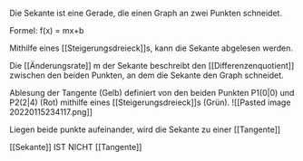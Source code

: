 Die Sekante ist eine Gerade, die einen Graph an zwei Punkten schneidet.

Formel: f(x) = mx+b

Mithilfe eines [[Steigerungsdreieck]]s, kann die Sekante abgelesen werden.

Die [[Änderungsrate]] m der Sekante beschreibt den [[Differenzenquotient]] zwischen den beiden Punkten, an dem die Sekante den Graph schneidet.

Ablesung der Tangente (Gelb) definiert von den beiden Punkten P1(0|0) und P2(2|4) (Rot) mithilfe eines [[Steigerungsdreieck]]s (Grün).
![[Pasted image 20220115234117.png]]


Liegen beide punkte aufeinander, wird die Sekante zu einer [[Tangente]]



[[Sekante]] IST NICHT [[Tangente]]